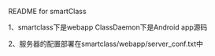 README for smartClass

1、smartclass下是webapp ClassDaemon下是Android app源码

2、服务器的配置部署在smartclass/webapp/server_conf.txt中
